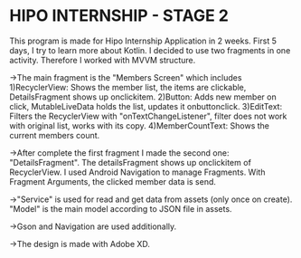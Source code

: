 # HIPO INTERNSHIP - STAGE 2

This program is made for Hipo Internship Application in 2 weeks.
First 5 days, I try to learn more about Kotlin.
I decided to use two fragments in one activity. Therefore I worked with MVVM structure.

 ->The main fragment is the "Members Screen" which includes   1)RecyclerView: Shows the member list, the items are clickable, DetailsFragment shows up onclickitem.  2)Button: Adds new member on click, MutableLiveData holds the list, updates it onbuttonclick.   3)EditText: Filters the RecyclerView with "onTextChangeListener", filter does not work with original list, works with its copy.  4)MemberCountText: Shows the current members count.
    
 ->After complete the first fragment I made the second one: "DetailsFragment". The detailsFragment shows up onclickitem of RecyclerView. I used Android Navigation to manage Fragments. With Fragment Arguments, the clicked member data is send.
  
 ->"Service" is used for read and get data from assets (only once on create).
"Model" is the main model according to JSON file in assets.

->Gson and Navigation are used additionally.

->The design is made with Adobe XD.
